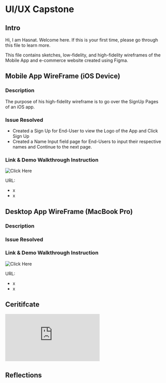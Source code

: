 # UI/UX Capstone

## Intro

Hi, I am Hasnat. Welcome here. If this is your first time, please go through this file to learn more.

This file contains sketches, low-fidelity, and high-fidelity wireframes of the Mobile App and e-commerce website created using Figma.

## Mobile App WireFrame (iOS Device)

### Description

The purpose of his high-fidelity wireframe is to go over the SignUp Pages of an iOS app.

### Issue Resolved

* Created a Sign Up for End-User to view the Logo of the App and Click Sign Up
* Created a Name Input field page for End-Users to input their respective names and Continue to the next page.

### Link & Demo Walkthrough Instruction

![Click Here](http://url/to/img.png)

URL: 

* x
* x

## Desktop App WireFrame (MacBook Pro)

### Description

### Issue Resolved

### Link & Demo Walkthrough Instruction


![Click Here](http://url/to/img.png)

URL: 

* x
* x

## Ceritifcate

![Click Here](https://github.com/mmhasnat17/UIUX/blob/main/UI:UX_Hasnat.pdf)

## Reflections
